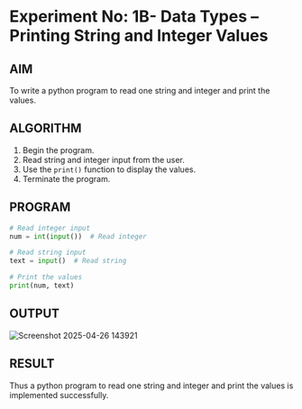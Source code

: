 # Experiment No: 1B- Data Types – Printing String and Integer Values

## AIM  
To write a python program to read one string and integer and print the values.

## ALGORITHM  
1. Begin the program.  
2. Read string and integer input from the user.
3. Use the `print()` function to display the values.
4. Terminate the program.

## PROGRAM
```python
# Read integer input
num = int(input())  # Read integer

# Read string input
text = input()  # Read string

# Print the values
print(num, text)
```
## OUTPUT
![Screenshot 2025-04-26 143921](https://github.com/user-attachments/assets/8b6c0098-c495-400e-a1db-51eff97cbe35)

## RESULT
Thus a python program to read one string and integer and print the values is implemented successfully.
